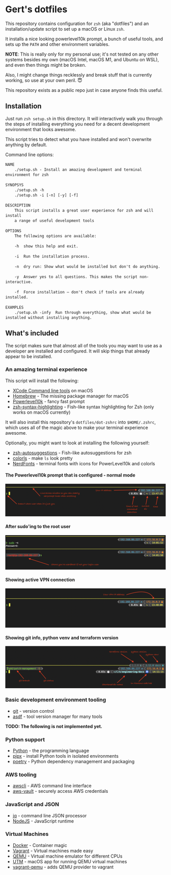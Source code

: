 # Gert's dotfiles

This repository contains configuration for `zsh` (aka "dotfiles") and an
installation/update script to set up a macOS or Linux `zsh`.

It installs a nice looking powerlevel10k prompt, a bunch of useful tools, and
sets up the `PATH` and other environment variables.

**NOTE**: This is really only for my personal use; it's not tested on any other
systems besides my own (macOS Intel, macOS M1, and Ubuntu on WSL), and even then
things might be broken.

Also, I might change things recklessly and break stuff that is currently working, so
use at your own peril. 😇

This repository exists as a public repo just in case anyone finds this useful.

## Installation

Just run `zsh setup.sh` in this directory. It will interactively walk you
through the steps of installing everything you need for a decent development
environment that looks awesome.

This script tries to detect what you have installed and won't overwrite anything
by default.

Command line options:

```text
NAME
    ./setup.sh - Install an amazing development and terminal environment for zsh

SYNOPSYS
    ./setup.sh -h
    ./setup.sh -i [-n] [-y] [-f]

DESCRIPTION
    This script installs a great user experience for zsh and will install
    a range of useful development tools

OPTIONS
    The following options are available:

    -h  show this help and exit.

    -i  Run the installation process.

    -n  dry run: Show what would be installed but don't do anything.

    -y  Answer yes to all questions. This makes the script non-interactive.

    -f  Force installation — don't check if tools are already installed.

EXAMPLES
    ./setup.sh -infy  Run through everything, show what would be installed without installing anything.
```

## What's included

The script makes sure that almost all of the tools you may want to use
as a developer are installed and configured. It will skip things that
already appear to be installed.

### An amazing terminal experience

This script will install the following:

- [XCode Command line tools](https://developer.apple.com/xcode/) on macOS
- [Homebrew](https://brew.sh/) - The missing package manager for macOS
- [Powerlevel10k](https://github.com/romkatv/powerlevel10k) - fancy fast prompt
- [zsh-syntax-highlighting](https://github.com/zsh-users/zsh-syntax-highlighting) - Fish-like syntax highlighting for Zsh (only works on macOS currently)

It will also install this repository's `dotfiles/dot-zshrc` into `$HOME/.zshrc`,
which uses all of the magic above to make your terminal experience awesome.

Optionally, you might want to look at installing the following yourself:

- [zsh-autosuggestions](https://github.com/zsh-users/zsh-autosuggestions/) - Fish-like autosuggestions for zsh
- [colorls](https://github.com/athityakumar/colorls) - make `ls` look pretty
- [NerdFonts](https://www.nerdfonts.com/) - terminal fonts with icons for PowerLevel10k and colorls

#### The Powerlevel10k prompt that is configured - normal mode

![Powerlevel10k prompt](static/p10k-prompt-normal.png)

#### After sudo'ing to the root user

![Powerlevel10k prompt](static/p10k-prompt-root-user.png)

#### Showing active VPN connection

![Powerlevel10k prompt](static/p10k-prompt-vpn.png)

#### Showing git info, python venv and terraform version

![Powerlevel10k prompt](static/p10k-prompt-venv-tf.png)

### Basic development environment tooling

- [git](https://git-scm.com/) - version control
- [asdf](https://asdf-vm.com/) - tool version manager for many tools

**TODO: The following is not implemented yet.**

### Python support

- [Python](https://www.python.org/) - the programming language
- [pipx](https://pipxproject.github.io/pipx/) - install Python tools in isolated
  environments
- [poetry](https://python-poetry.org/) - Python dependency management and
  packaging

### AWS tooling

- [awscli](https://aws.amazon.com/cli/) - AWS command line interface
- [aws-vault](https://github.com/99designs/aws-vault) - securely access AWS credentials

### JavaScript and JSON

- [jq](https://stedolan.github.io/jq/) - command line JSON processor
- [NodeJS](https://nodejs.org/en/) - JavaScript runtime

### Virtual Machines

- [Docker](https://www.docker.com/) - Container magic
- [Vagrant](https://www.vagrantup.com/) - Virtual machines made easy
- [QEMU](https://www.qemu.org/) - Virtual machine emulator for different CPUs
- [UTM](https://getutm.app/) - macOS app for running QEMU virtual machines
- [vagrant-qemu](https://github.com/ppggff/vagrant-qemu) - adds QEMU provider to vagrant
